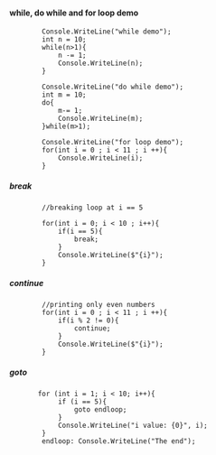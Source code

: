 #### while, do while and for loop demo

            Console.WriteLine("while demo");
            int n = 10;
            while(n>1){
                n -= 1;
                Console.WriteLine(n);
            }
            
            Console.WriteLine("do while demo");
            int m = 10;
            do{
                m-= 1;
                Console.WriteLine(m);
            }while(m>1);
            
            Console.WriteLine("for loop demo");
            for(int i = 0 ; i < 11 ; i ++){
                Console.WriteLine(i);
            }



##### break
            //breaking loop at i == 5
            
            for(int i = 0; i < 10 ; i++){
                if(i == 5){
                    break;
                }
                Console.WriteLine($"{i}");
            }


##### continue
            //printing only even numbers
            for(int i = 0 ; i < 11 ; i ++){
                if(i % 2 != 0){
                    continue;
                }
                Console.WriteLine($"{i}");
            }

##### goto
           for (int i = 1; i < 10; i++){
                if (i == 5){
                    goto endloop;
                }
                Console.WriteLine("i value: {0}", i);
            }
            endloop: Console.WriteLine("The end");                        
            
            
            
